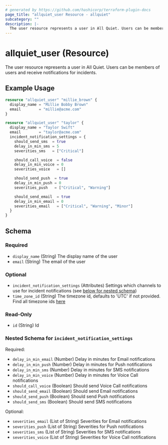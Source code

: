 ```yaml
---
# generated by https://github.com/hashicorp/terraform-plugin-docs
page_title: "allquiet_user Resource - allquiet"
subcategory: ""
description: |-
  The user resource represents a user in All Quiet. Users can be members of users and receive notifications for incidents.
---
```


# allquiet_user (Resource)

The user resource represents a user in All Quiet. Users can be members of users and receive notifications for incidents.

## Example Usage

```terraform
resource "allquiet_user" "millie_brown" {
  display_name = "Millie Bobby Brown"
  email        = "millie@acme.com"
}

resource "allquiet_user" "taylor" {
  display_name = "Taylor Swift"
  email        = "taylor@acme.com"
  incident_notification_settings = {
    should_send_sms  = true
    delay_in_min_sms = 5
    severities_sms   = ["Critical"]

    should_call_voice  = false
    delay_in_min_voice = 0
    severities_voice   = []

    should_send_push  = true
    delay_in_min_push = 0
    severities_push   = ["Critical", "Warning"]

    should_send_email  = true
    delay_in_min_email = 0
    severities_email   = ["Critical", "Warning", "Minor"]
  }
}
```

<!-- schema generated by tfplugindocs -->
## Schema

### Required

- `display_name` (String) The display name of the user
- `email` (String) The email of the user

### Optional

- `incident_notification_settings` (Attributes) Settings which channels to use for incident notifications (see [below for nested schema](#nestedatt--incident_notification_settings))
- `time_zone_id` (String) The timezone id, defaults to 'UTC' if not provided. Find all timezone ids [here](https://allquiet.app/api/public/v1/timezone)

### Read-Only

- `id` (String) Id

<a id="nestedatt--incident_notification_settings"></a>
### Nested Schema for `incident_notification_settings`

Required:

- `delay_in_min_email` (Number) Delay in minutes for Email notifications
- `delay_in_min_push` (Number) Delay in minutes for Push notifications
- `delay_in_min_sms` (Number) Delay in minutes for SMS notifications
- `delay_in_min_voice` (Number) Delay in minutes for Voice Call notifications
- `should_call_voice` (Boolean) Should send Voice Call notifications
- `should_send_email` (Boolean) Should send Email notifications
- `should_send_push` (Boolean) Should send Push notifications
- `should_send_sms` (Boolean) Should send SMS notifications

Optional:

- `severities_email` (List of String) Severities for Email notifications
- `severities_push` (List of String) Severities for Push notifications
- `severities_sms` (List of String) Severities for SMS notifications
- `severities_voice` (List of String) Severities for Voice Call notifications

